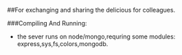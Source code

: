 ##For exchanging and sharing the delicious for colleagues.
   
###Compiling And Running:
    
   * the sever runs on node/mongo,requring some modules: express,sys,fs,colors,mongodb.


           


   
